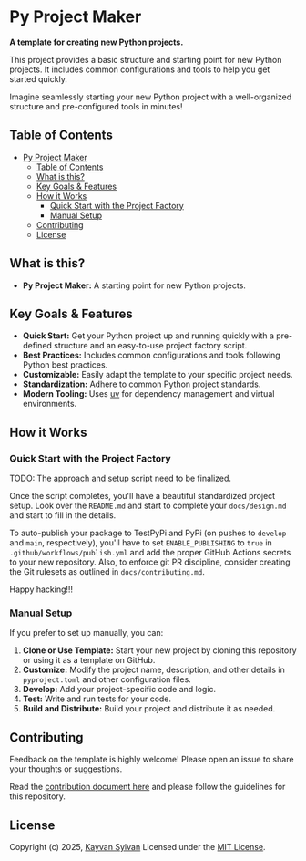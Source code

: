 # Py Project Maker

**A template for creating new Python projects.**

This project provides a basic structure and starting point for new Python projects. It includes common configurations and tools to help you get started quickly.

Imagine seamlessly starting your new Python project with a well-organized structure and pre-configured tools in minutes!

## Table of Contents

- [Py Project Maker](#pyhatchery)
  - [Table of Contents](#table-of-contents)
  - [What is this?](#what-is-this)
  - [Key Goals \& Features](#key-goals--features)
  - [How it Works](#how-it-works)
    - [Quick Start with the Project Factory](#quick-start-with-the-project-factory)
    - [Manual Setup](#manual-setup)
  - [Contributing](#contributing)
  - [License](#license)

## What is this?

- **Py Project Maker:** A starting point for new Python projects.

## Key Goals & Features

- **Quick Start:** Get your Python project up and running quickly with a pre-defined structure and an easy-to-use project factory script.
- **Best Practices:** Includes common configurations and tools following Python best practices.
- **Customizable:** Easily adapt the template to your specific project needs.
- **Standardization:** Adhere to common Python project standards.
- **Modern Tooling:** Uses [uv](https://github.com/astral-sh/uv) for dependency management and virtual environments.

## How it Works

### Quick Start with the Project Factory

TODO: The approach and setup script need to be finalized.

Once the script completes, you'll have a beautiful standardized project setup. Look over the `README.md` and
start to complete your `docs/design.md` and start to fill in the details.

To auto-publish your package to TestPyPi and PyPi (on pushes to `develop` and `main`, respectively), you'll have to set `ENABLE_PUBLISHING` to `true` in `.github/workflows/publish.yml` and add the proper GitHub Actions secrets to your new repository. Also, to enforce git PR discipline, consider creating the Git rulesets as outlined in `docs/contributing.md`.

Happy hacking!!!

### Manual Setup

If you prefer to set up manually, you can:

1. **Clone or Use Template:** Start your new project by cloning this repository or using it as a template on GitHub.
2. **Customize:** Modify the project name, description, and other details in `pyproject.toml` and other configuration files.
3. **Develop:** Add your project-specific code and logic.
4. **Test:** Write and run tests for your code.
5. **Build and Distribute:** Build your project and distribute it as needed.

## Contributing

Feedback on the template is highly welcome! Please open an issue to share your thoughts or suggestions.

Read the [contribution document here](./docs/contributing.md) and please follow the guidelines for this repository.

## License

Copyright (c) 2025, [Kayvan Sylvan](kayvan@sylvan.com) Licensed under the [MIT License](./LICENSE).
